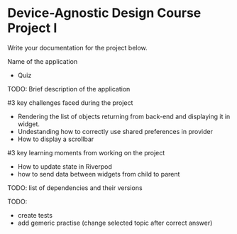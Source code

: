 # Device-Agnostic Design Course Project I

Write your documentation for the project below.

Name of the application

- Quiz

TODO: Brief description of the application

#3 key challenges faced during the project

- Rendering the list of objects returning from back-end and displaying it in widget.
- Undestanding how to correctly use shared preferences in provider
- How to display a scrollbar

#3 key learning moments from working on the project

- How to update state in Riverpod
- how to send data between widgets from child to parent

TODO: list of dependencies and their versions

TODO:

- create tests
- add gemeric practise (change selected topic after correct answer)
